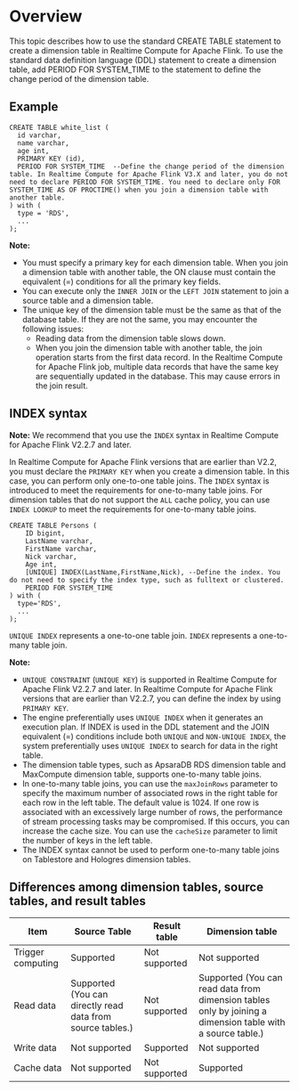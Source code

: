 # Overview

This topic describes how to use the standard CREATE TABLE statement to create a dimension table in Realtime Compute for Apache Flink. To use the standard data definition language \(DDL\) statement to create a dimension table, add PERIOD FOR SYSTEM\_TIME to the statement to define the change period of the dimension table.

## Example

```
CREATE TABLE white_list (
  id varchar,
  name varchar,
  age int,
  PRIMARY KEY (id),
  PERIOD FOR SYSTEM_TIME  --Define the change period of the dimension table. In Realtime Compute for Apache Flink V3.X and later, you do not need to declare PERIOD FOR SYSTEM_TIME. You need to declare only FOR SYSTEM_TIME AS OF PROCTIME() when you join a dimension table with another table.
) with (
  type = 'RDS',
  ...
);
```

**Note:**

-   You must specify a primary key for each dimension table. When you join a dimension table with another table, the ON clause must contain the equivalent \(=\) conditions for all the primary key fields.
-   You can execute only the `INNER JOIN` or the `LEFT JOIN` statement to join a source table and a dimension table.
-   The unique key of the dimension table must be the same as that of the database table. If they are not the same, you may encounter the following issues:
    -   Reading data from the dimension table slows down.
    -   When you join the dimension table with another table, the join operation starts from the first data record. In the Realtime Compute for Apache Flink job, multiple data records that have the same key are sequentially updated in the database. This may cause errors in the join result.

## INDEX syntax

**Note:** We recommend that you use the `INDEX` syntax in Realtime Compute for Apache Flink V2.2.7 and later.

In Realtime Compute for Apache Flink versions that are earlier than V2.2, you must declare the `PRIMARY KEY` when you create a dimension table. In this case, you can perform only one-to-one table joins. The `INDEX` syntax is introduced to meet the requirements for one-to-many table joins. For dimension tables that do not support the `ALL` cache policy, you can use `INDEX LOOKUP` to meet the requirements for one-to-many table joins.

```
CREATE TABLE Persons (
    ID bigint,
    LastName varchar,
    FirstName varchar,
    Nick varchar,
    Age int,
    [UNIQUE] INDEX(LastName,FirstName,Nick), --Define the index. You do not need to specify the index type, such as fulltext or clustered.
    PERIOD FOR SYSTEM_TIME
) with (
  type='RDS',
  ...
);
```

`UNIQUE INDEX` represents a one-to-one table join. `INDEX` represents a one-to-many table join.

**Note:**

-   `UNIQUE CONSTRAINT` \(`UNIQUE KEY`\) is supported in Realtime Compute for Apache Flink V2.2.7 and later. In Realtime Compute for Apache Flink versions that are earlier than V2.2.7, you can define the index by using `PRIMARY KEY`.
-   The engine preferentially uses `UNIQUE INDEX` when it generates an execution plan. If INDEX is used in the DDL statement and the JOIN equivalent \(=\) conditions include both `UNIQUE` and `NON-UNIQUE INDEX`, the system preferentially uses `UNIQUE INDEX` to search for data in the right table.
-   The dimension table types, such as ApsaraDB RDS dimension table and MaxCompute dimension table, supports one-to-many table joins.
-   In one-to-many table joins, you can use the `maxJoinRows` parameter to specify the maximum number of associated rows in the right table for each row in the left table. The default value is 1024. If one row is associated with an excessively large number of rows, the performance of stream processing tasks may be compromised. If this occurs, you can increase the cache size. You can use the `cacheSize` parameter to limit the number of keys in the left table.
-   The INDEX syntax cannot be used to perform one-to-many table joins on Tablestore and Hologres dimension tables.

## Differences among dimension tables, source tables, and result tables

|Item|Source Table|Result table|Dimension table|
|----|------------|------------|---------------|
|Trigger computing|Supported|Not supported|Not supported|
|Read data|Supported \(You can directly read data from source tables.\)|Not supported|Supported \(You can read data from dimension tables only by joining a dimension table with a source table.\)|
|Write data|Not supported|Supported|Not supported|
|Cache data|Not supported|Not supported|Supported|

